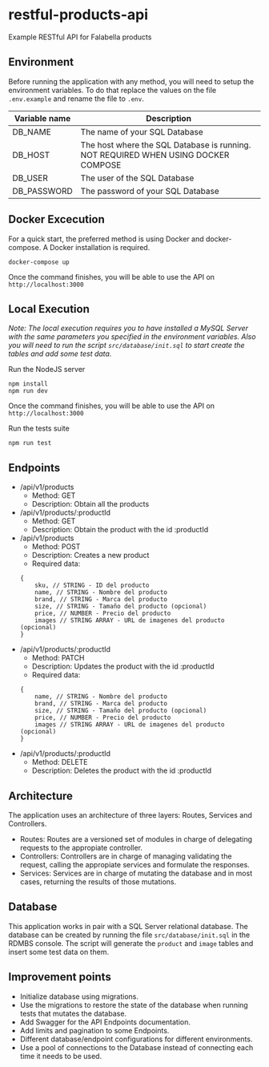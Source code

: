 # restful-products-api
Example RESTful API for Falabella products

## Environment

Before running the application with any method, you will need to setup the environment variables. To do that replace the values on the file `.env.example` and rename the file to `.env`.

|  Variable name | Description |
|---|---|
| DB_NAME | The name of your SQL Database |
| DB_HOST | The host where the SQL Database is running. NOT REQUIRED WHEN USING DOCKER COMPOSE|
| DB_USER | The user of the SQL Database |
| DB_PASSWORD | The password of your SQL Database |

## Docker Excecution

For a quick start, the preferred method is using Docker and docker-compose. A Docker installation is required.

```
docker-compose up
```

Once the command finishes, you will be able to use the API on `http://localhost:3000`

## Local Execution

<em>Note: The local execution requires you to have installed a MySQL Server with the same parameters you specified in the environment variables. Also you will need to run the script `src/database/init.sql` to start create the tables and add some test data.</em>

Run the NodeJS server

```
npm install
npm run dev
```

Once the command finishes, you will be able to use the API on `http://localhost:3000`

Run the tests suite
```
npm run test
```

## Endpoints

* /api/v1/products
    - Method: GET
    - Description: Obtain all the products
* /api/v1/products/:productId
    - Method: GET
    - Description: Obtain the product with the id :productId
* /api/v1/products
    - Method: POST
    - Description: Creates a new product
    - Required data:
    ```
    {
        sku, // STRING - ID del producto
        name, // STRING - Nombre del producto
        brand, // STRING - Marca del producto
        size, // STRING - Tamaño del producto (opcional)
        price, // NUMBER - Precio del producto
        images // STRING ARRAY - URL de imagenes del producto (opcional)
    }
    ```
* /api/v1/products/:productId
    - Method: PATCH
    - Description: Updates the product with the id :productId
    - Required data:
    ```
    {
        name, // STRING - Nombre del producto
        brand, // STRING - Marca del producto
        size, // STRING - Tamaño del producto (opcional)
        price, // NUMBER - Precio del producto
        images // STRING ARRAY - URL de imagenes del producto (opcional)
    }
    ```
* /api/v1/products/:productId
    - Method: DELETE
    - Description: Deletes the product with the id :productId

## Architecture

The application uses an architecture of three layers: Routes, Services and Controllers.

* Routes: Routes are a versioned set of modules in charge of delegating requests to the appropiate controller.
* Controllers: Controllers are in charge of managing validating the request, calling the appropiate services and formulate the responses.
* Services: Services are in charge of mutating the database and in most cases, returning the results of those mutations.

## Database

This application works in pair with a SQL Server relational database. The database can be created by running the file `src/database/init.sql` in the RDMBS console. The script will generate the `product` and `image` tables and insert some test data on them.

## Improvement points

* Initialize database using migrations.
* Use the migrations to restore the state of the database when running tests that mutates the database.
* Add Swagger for the API Endpoints documentation.
* Add limits and pagination to some Endpoints.
* Different database/endpoint configurations for different environments.
* Use a pool of connections to the Database instead of connecting each time it needs to be used.